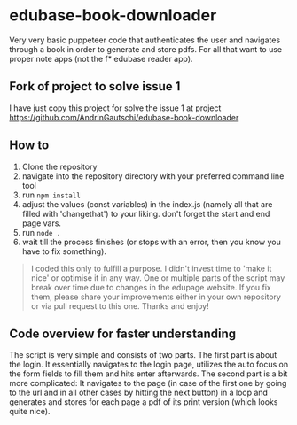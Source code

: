 # edubase-book-downloader
Very very basic puppeteer code that authenticates the user and navigates through a book in order to generate and store pdfs. For all that want to use proper note apps (not the f* edubase reader app).

## Fork of project to solve issue 1
I have just copy this project for solve the issue 1 at project https://github.com/AndrinGautschi/edubase-book-downloader

## How to
1. Clone the repository
2. navigate into the repository directory with your preferred command line tool
3. run `npm install`
4. adjust the values (const variables) in the index.js (namely all that are filled with 'changethat') to your liking. don't forget the start and end page vars.
5. run `node .`
6. wait till the process finishes (or stops with an error, then you know you have to fix something).


 > I coded this only to fulfill a purpose. I didn't invest time to 'make it nice' or optimise it in any way. One or multiple parts of the script may break over time due to changes in the edupage website. If you fix them, please share your improvements either in your own repository or via pull request to this one. Thanks and enjoy!

 ## Code overview for faster understanding
 The script is very simple and consists of two parts. The first part is about the login. It essentially navigates to the login page, utilizes the auto focus on the form fields to fill them and hits enter afterwards. The second part is a bit more complicated: It navigates to the page (in case of the first one by going to the url and in all other cases by hitting the next button) in a loop and generates and stores for each page a pdf of its print version (which looks quite nice).